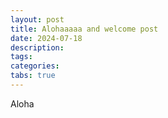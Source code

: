 ```yaml
---
layout: post
title: Alohaaaaa and welcome post
date: 2024-07-18
description: 
tags: 
categories: 
tabs: true
---
```


Aloha

